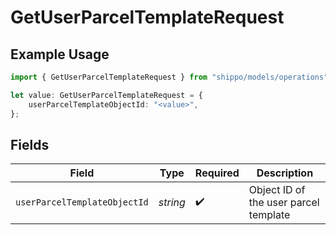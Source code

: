 # GetUserParcelTemplateRequest

## Example Usage

```typescript
import { GetUserParcelTemplateRequest } from "shippo/models/operations";

let value: GetUserParcelTemplateRequest = {
    userParcelTemplateObjectId: "<value>",
};
```

## Fields

| Field                                 | Type                                  | Required                              | Description                           |
| ------------------------------------- | ------------------------------------- | ------------------------------------- | ------------------------------------- |
| `userParcelTemplateObjectId`          | *string*                              | :heavy_check_mark:                    | Object ID of the user parcel template |
